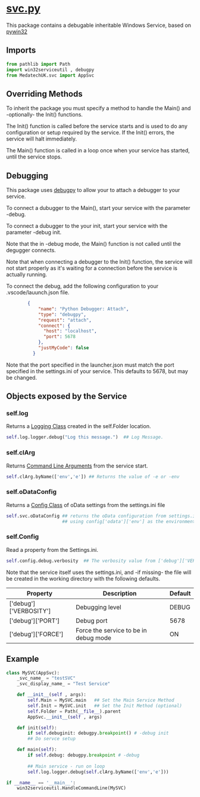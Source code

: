 # [svc.py](../package/src/MedatechUK/svc.py "svc.py")
This package contains a debugable inheritable Windows Service, based on [pywin32](https://pypi.org/project/pywin32/ "pywin32")

## Imports
```python
from pathlib import Path
import win32serviceutil , debugpy
from MedatechUK.svc import AppSvc

```
## Overriding Methods
To inherit the package you must specify a method to handle the Main() and -optionally- the Init() functions.

The Init() function is called before the service starts and is used to do any configuration or setup required by the service. If the Init() errors, the service will halt immediately.

The Main() function is called in a loop once when your service has started, until the service stops.

## Debugging
This package uses [debugpy](https://github.com/microsoft/debugpy "debugpy") to allow your to attach a debugger to your service.

To connect a dubugger to the Main(), start your service with the parameter -debug.

To connect a dubugger to the your init, start your service with the parameter -debug init.

Note that the in -debug mode, the Main() function is not called until the degugger connects.

Note that when connecting a debugger to the Init() function, the service will not start properly as it's waiting for a connection before the service is actually running.

To connect the debug, add the following configuration to your .vscode/lauunch.json file.
```json
        {
            "name": "Python Debugger: Attach",
            "type": "debugpy",
            "request": "attach",            
            "connect": {
              "host": "localhost",
              "port": 5678
            },
            "justMyCode": false
          }
```

Note that the port specified in the launcher.json must match the port specified in the settings.ini of your service. This defaults to 5678, but may be changed.

## Objects exposed by the Service

### self.log
Returns a [Logging Class](https://github.com/MedatechUK/Medatech.APY/blob/main/docs/log.md "Logging Class") created in the self.Folder location.
```python
self.log.logger.debug("Log this message.")  ## Log Message.
```

### self.clArg
Returns [Command Line Arguments](https://github.com/MedatechUK/Medatech.APY/blob/main/docs/cl.md "Command Line Arguments") from the service start.
```python
self.clArg.byName(['env','e']) ## Returns the value of -e or -env
```

### self.oDataConfig
Returns a [Config Class](https://github.com/MedatechUK/Medatech.APY/blob/main/docs/oDataConfig.md "Config Class") of oData settings from the settings.ini file
```python
self.svc.oDataConfig ## returns the oData configuration from settings.ini, 
                     ## using config['odata']['env'] as the environment.
```

### self.Config
Read a property from the Settings.ini.
```python
self.config.debug.verbosity  ## The verbosity value from ['debug']['VERBOSITY'] 
```

Note that the service itself uses the settings.ini, and -if missing- the file will be created in the working directory with the following defaults.

| Property      |Description                            | Default      |
|---------------|---------------------------------------|--------------|
| ['debug']['VERBOSITY']        | Debugging level  | DEBUG |
| ['debug']['PORT'] 	| Debug port | 5678  |
| ['debug']['FORCE'] | Force the service to be in debug mode | ON |

## Example
```python
class MySVC(AppSvc):    
    _svc_name_ = "testSVC"
    _svc_display_name_ = "Test Service"    

    def __init__(self , args):    
        self.Main = MySVC.main   ## Set the Main Service Method
        self.Init = MySVC.init   ## Set the Init Method (optional)
        self.Folder = Path(__file__).parent         
        AppSvc.__init__(self , args)

    def init(self):
        if self.debuginit: debugpy.breakpoint() # -debug init
        ## Do servce setup

    def main(self):       
        if self.debug: debugpy.breakpoint # -debug          
        
        ## Main service - run on loop
        self.log.logger.debug(self.clArg.byName(['env','e']))

if __name__ == '__main__':    
    win32serviceutil.HandleCommandLine(MySVC)    

```    
